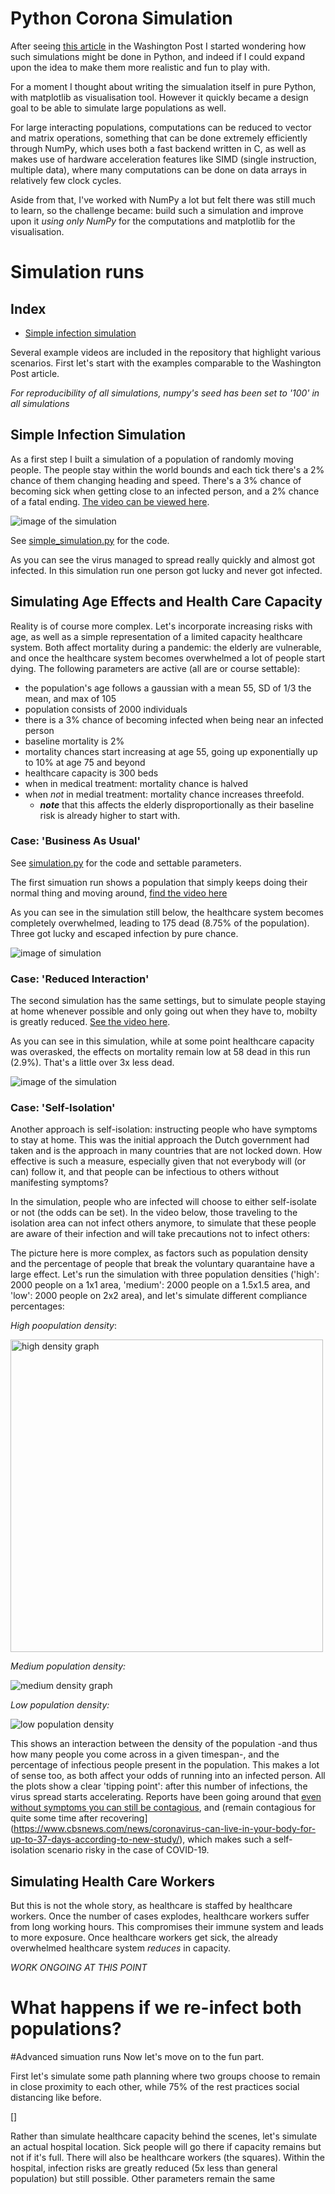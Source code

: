 # Python Corona Simulation

After seeing [this article](https://www.washingtonpost.com/graphics/2020/world/corona-simulator/) in the Washington Post I started wondering how such simulations might be done in Python, and indeed if I could expand upon the idea to make them more realistic and fun to play with.

For a moment I thought about writing the simualation itself in pure Python, with matplotlib as visualisation tool. However it quickly became a design goal to be able to simulate large populations as well. 

For large interacting populations, computations can be reduced to vector and matrix operations, something that can be done extremely efficiently through NumPy, which uses both a fast backend written in C, as well as makes use of hardware acceleration features like SIMD (single instruction, multiple data), where many computations can be done on data arrays in relatively few clock cycles.

Aside from that, I've worked with NumPy a lot but felt there was still much to learn, so the challenge became: build such a simulation and improve upon it *using only NumPy* for the computations and matplotlib for the visualisation.


# Simulation runs

## Index
- [Simple infection simulation](#simple-infection-simulation)


Several example videos are included in the repository that highlight various scenarios. First let's start with the examples comparable to the Washington Post article.

*For reproducibility of all simulations, numpy's seed has been set to '100' in all simulations*

## Simple Infection Simulation
As a first step I built a simulation of a population of randomly moving people. The people stay within the world bounds and each tick there's a 2% chance of them changing heading and speed. There's a 3% chance of becoming sick when getting close to an infected person, and a 2% chance of a fatal ending. [The video can be viewed here](videos/simple_simulation_01.mp4). 

![image of the simulation](images/simple_simulation.png)

See [simple_simulation.py](simple_simulation.py) for the code.

As you can see the virus managed to spread really quickly and almost got infected. In this simulation run one person got lucky and never got infected. 


## Simulating Age Effects and Health Care Capacity
Reality is of course more complex. Let's incorporate increasing risks with age, as well as a simple representation of a limited capacity healthcare system. Both affect mortality during a pandemic: the elderly are vulnerable, and once the healthcare system becomes overwhelmed a lot of people start dying. The following parameters are active (all are or course settable):

- the population's age follows a gaussian with a mean 55, SD of 1/3 the mean, and max of 105
- population consists of 2000 individuals
- there is a 3% chance of becoming infected when being near an infected person
- baseline mortality is 2%
- mortality chances start increasing at age 55, going up exponentially up to 10% at age 75 and beyond
- healthcare capacity is 300 beds
- when in medical treatment: mortality chance is halved
- when _not_ in medial treatment: mortality chance increases threefold. 
	- ***note*** that this affects the elderly disproportionally as their baseline risk is already higher to start with.

### Case: 'Business As Usual'

See [simulation.py](simulation.py) for the code and settable parameters.

The first simuation run shows a population that simply keeps doing their normal thing and moving around, [find the video here](videos/Simulation_lowcapacity_fastmovement.mp4)

As you can see in the simulation still below, the healthcare system becomes completely overwhelmed, leading to 175 dead (8.75% of the population). Three got lucky and escaped infection by pure chance.

![image of simulation](images/lowcapacity_fastmovement.png)

### Case: 'Reduced Interaction'

The second simulation has the same settings, but to simulate people staying at home whenever possible and only going out when they have to, mobilty is greatly reduced. [See the video here](videos/Simulation_lowcapacity_limitedmovement.mp4).

As you can see in this simulation, while at some point healthcare capacity was overasked, the effects on mortality remain low at 58 dead in this run (2.9%). That's a little over 3x less dead.

![image of the simulation](images/lowcapacity_slowmovement.png)


### Case: 'Self-Isolation'

Another approach is self-isolation: instructing people who have symptoms to stay at home. This was the initial approach the Dutch government had taken and is the approach in many countries that are not locked down. How effective is such a measure, especially given that not everybody will (or can) follow it, and that people can be infectious to others without manifesting symptoms?

In the simulation, people who are infected will choose to either self-isolate or not (the odds can be set). In the video below, those traveling to the isolation area can not infect others anymore, to simulate that these people are aware of their infection and will take precautions not to infect others:



The picture here is more complex, as factors such as population density and the percentage of people that break the voluntary quarantaine have a large effect. Let's run the simulation with three population densities ('high': 2000 people on a 1x1 area, 'medium': 2000 people on a 1.5x1.5 area, and 'low': 2000 people on 2x2 area), and let's simulate different compliance percentages:

*High poopulation density*:

<img scr="https://github.com/paulvangentcom/python_corona_simulation/blob/master/images/selfisolation_high.png" alt="high density graph" width="500">


*Medium population density:*

![medium density graph](images/selfisolation_medium.png)


*Low population density:*

![low population density](images/selfisolation_low.png)


This shows an interaction between the density of the population -and thus how many people you come across in a given timespan-, and the percentage of infectious people present in the population. This makes a lot of sense too, as both affect your odds of running into an infected person. All the plots show a clear 'tipping point': after this number of infections, the virus spread starts accelerating. Reports have been going around that [even without symptoms you can still be contagious](https://edition.cnn.com/2020/03/14/health/coronavirus-asymptomatic-spread/index.html), and (remain contagious for quite some time after recovering](https://www.cbsnews.com/news/coronavirus-can-live-in-your-body-for-up-to-37-days-according-to-new-study/), which makes such a self-isolation scenario risky in the case of COVID-19.






## Simulating Health Care Workers
But this is not the whole story, as healthcare is staffed by healthcare workers. Once the number of cases explodes, healthcare workers suffer from long working hours. This compromises their immune system and leads to more exposure. Once healthcare workers get sick, the already overwhelmed healthcare system _reduces_ in capacity.

*WORK ONGOING AT THIS POINT*





# What happens if we re-infect both populations?






#Advanced simuation runs
Now let's move on to the fun part.

First let's simulate some path planning where two groups choose to remain in close proximity to each other, while 75% of the rest practices social distancing like before.

[]


Rather than simulate healthcare capacity behind the scenes, let's simulate an actual hospital location. Sick people will go there if capacity remains but not if it's full. There will also be healthcare workers (the squares). Within the hospital, infection risks are greatly reduced (5x less than general population) but still possible. Other parameters remain the same




